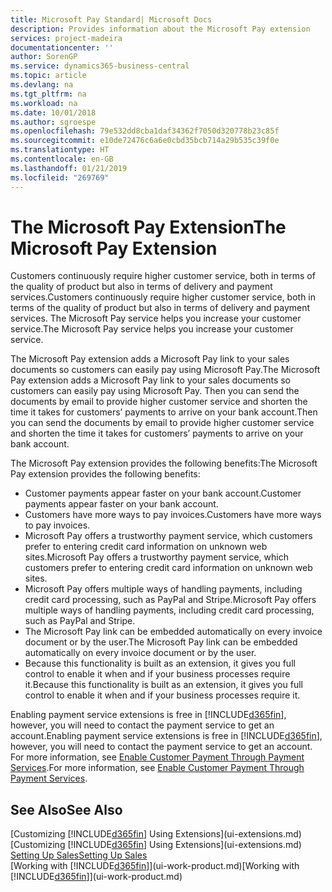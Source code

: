 ```yaml
---
title: Microsoft Pay Standard| Microsoft Docs
description: Provides information about the Microsoft Pay extension
services: project-madeira
documentationcenter: ''
author: SorenGP
ms.service: dynamics365-business-central
ms.topic: article
ms.devlang: na
ms.tgt_pltfrm: na
ms.workload: na
ms.date: 10/01/2018
ms.author: sgroespe
ms.openlocfilehash: 79e532dd8cba1daf34362f7050d320778b23c85f
ms.sourcegitcommit: e10de72476c6a6e0cbd35bcb714a29b535c39f0e
ms.translationtype: HT
ms.contentlocale: en-GB
ms.lasthandoff: 01/21/2019
ms.locfileid: "269769"
---
```

# <a name="the-microsoft-pay-extension"></a><span data-ttu-id="4ee44-103">The Microsoft Pay Extension</span><span class="sxs-lookup"><span data-stu-id="4ee44-103">The Microsoft Pay Extension</span></span>
<span data-ttu-id="4ee44-104">Customers continuously require higher customer service, both in terms of the quality of product but also in terms of delivery and payment services.</span><span class="sxs-lookup"><span data-stu-id="4ee44-104">Customers continuously require higher customer service, both in terms of the quality of product but also in terms of delivery and payment services.</span></span> <span data-ttu-id="4ee44-105">The Microsoft Pay service helps you increase your customer service.</span><span class="sxs-lookup"><span data-stu-id="4ee44-105">The Microsoft Pay service helps you increase your customer service.</span></span>

<span data-ttu-id="4ee44-106">The Microsoft Pay extension adds a Microsoft Pay link to your sales documents so customers can easily pay using Microsoft Pay.</span><span class="sxs-lookup"><span data-stu-id="4ee44-106">The Microsoft Pay extension adds a Microsoft Pay link to your sales documents so customers can easily pay using Microsoft Pay.</span></span> <span data-ttu-id="4ee44-107">Then you can send the documents by email to provide higher customer service and shorten the time it takes for customers’ payments to arrive on your bank account.</span><span class="sxs-lookup"><span data-stu-id="4ee44-107">Then you can send the documents by email to provide higher customer service and shorten the time it takes for customers’ payments to arrive on your bank account.</span></span>

<span data-ttu-id="4ee44-108">The Microsoft Pay extension provides the following benefits:</span><span class="sxs-lookup"><span data-stu-id="4ee44-108">The Microsoft Pay extension provides the following benefits:</span></span>
- <span data-ttu-id="4ee44-109">Customer payments appear faster on your bank account.</span><span class="sxs-lookup"><span data-stu-id="4ee44-109">Customer payments appear faster on your bank account.</span></span>
- <span data-ttu-id="4ee44-110">Customers have more ways to pay invoices.</span><span class="sxs-lookup"><span data-stu-id="4ee44-110">Customers have more ways to pay invoices.</span></span>
- <span data-ttu-id="4ee44-111">Microsoft Pay offers a trustworthy payment service, which customers prefer to entering credit card information on unknown web sites.</span><span class="sxs-lookup"><span data-stu-id="4ee44-111">Microsoft Pay offers a trustworthy payment service, which customers prefer to entering credit card information on unknown web sites.</span></span>
- <span data-ttu-id="4ee44-112">Microsoft Pay offers multiple ways of handling payments, including credit card processing, such as PayPal and Stripe.</span><span class="sxs-lookup"><span data-stu-id="4ee44-112">Microsoft Pay offers multiple ways of handling payments, including credit card processing, such as PayPal and Stripe.</span></span>
- <span data-ttu-id="4ee44-113">The Microsoft Pay link can be embedded automatically on every invoice document or by the user.</span><span class="sxs-lookup"><span data-stu-id="4ee44-113">The Microsoft Pay link can be embedded automatically on every invoice document or by the user.</span></span>
- <span data-ttu-id="4ee44-114">Because this functionality is built as an extension, it gives you full control to enable it when and if your business processes require it.</span><span class="sxs-lookup"><span data-stu-id="4ee44-114">Because this functionality is built as an extension, it gives you full control to enable it when and if your business processes require it.</span></span>

<span data-ttu-id="4ee44-115">Enabling payment service extensions is free in [!INCLUDE[d365fin](includes/d365fin_md.md)], however, you will need to contact the payment service to get an account.</span><span class="sxs-lookup"><span data-stu-id="4ee44-115">Enabling payment service extensions is free in [!INCLUDE[d365fin](includes/d365fin_md.md)], however, you will need to contact the payment service to get an account.</span></span> <span data-ttu-id="4ee44-116">For more information, see [Enable Customer Payment Through Payment Services](sales-how-enable-payment-service-extensions.md).</span><span class="sxs-lookup"><span data-stu-id="4ee44-116">For more information, see [Enable Customer Payment Through Payment Services](sales-how-enable-payment-service-extensions.md).</span></span>

## <a name="see-also"></a><span data-ttu-id="4ee44-117">See Also</span><span class="sxs-lookup"><span data-stu-id="4ee44-117">See Also</span></span>
<span data-ttu-id="4ee44-118">[Customizing [!INCLUDE[d365fin](includes/d365fin_md.md)] Using Extensions](ui-extensions.md)</span><span class="sxs-lookup"><span data-stu-id="4ee44-118">[Customizing [!INCLUDE[d365fin](includes/d365fin_md.md)] Using Extensions](ui-extensions.md)</span></span>  
[<span data-ttu-id="4ee44-119">Setting Up Sales</span><span class="sxs-lookup"><span data-stu-id="4ee44-119">Setting Up Sales</span></span>](sales-setup-sales.md)  
<span data-ttu-id="4ee44-120">[Working with [!INCLUDE[d365fin](includes/d365fin_md.md)]](ui-work-product.md)</span><span class="sxs-lookup"><span data-stu-id="4ee44-120">[Working with [!INCLUDE[d365fin](includes/d365fin_md.md)]](ui-work-product.md)</span></span>

